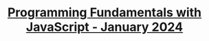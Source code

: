 #  <p align="center"><a href="https://softuni.bg/trainings/4382/programming-fundamentals-with-javascript-january-2024#lesson-65307"> Programming Fundamentals with JavaScript - January 2024 <a/><p>

